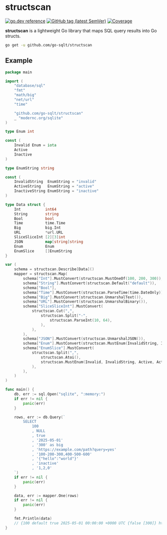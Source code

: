 # structscan

[![go.dev reference](https://img.shields.io/badge/go.dev-reference-007d9c?logo=go&logoColor=white)](https://pkg.go.dev/github.com/go-sqlt/structscan)
[![GitHub tag (latest SemVer)](https://img.shields.io/github/tag/go-sqlt/structscan.svg?style=social)](https://github.com/go-sqlt/structscan/tags)
[![Coverage](https://img.shields.io/badge/Coverage-76.9%25-brightgreen)](https://github.com/go-sqlt/structscan/actions)

**structscan** is a lightweight Go library that maps SQL query results into Go structs.

```sh
go get -u github.com/go-sqlt/structscan
```

## Example

```go
package main

import (
	"database/sql"
	"fmt"
	"math/big"
	"net/url"
	"time"

	"github.com/go-sqlt/structscan"
	_ "modernc.org/sqlite"
)

type Enum int

const (
	Invalid Enum = iota
	Active
	Inactive
)

type EnumString string

const (
	InvalidString  EnumString = "invalid"
	ActiveString   EnumString = "active"
	InactiveString EnumString = "inactive"
)

type Data struct {
	Int           int64
	String        string
	Bool          bool
	Time          time.Time
	Big           big.Int
	URL           *url.URL
	SliceSliceInt [2][3]int
	JSON          map[string]string
	Enum          Enum
	EnumSlice     []EnumString
}

var (
	schema = structscan.Describe[Data]()
	mapper = structscan.Map(
		schema["Int"].MustConvert(structscan.MustOneOf(100, 200, 300)),
		schema["String"].MustConvert(structscan.Default("default")),
		schema["Bool"],
		schema["Time"].MustConvert(structscan.ParseTime(time.DateOnly)),
		schema["Big"].MustConvert(structscan.UnmarshalText()),
		schema["URL"].MustConvert(structscan.UnmarshalBinary()),
		schema["SliceSliceInt"].MustConvert(
			structscan.Cut(",",
				structscan.Split("-",
					structscan.ParseInt(10, 64),
				),
			),
		),
		schema["JSON"].MustConvert(structscan.UnmarshalJSON()),
		schema["Enum"].MustConvert(structscan.MustEnum(InvalidString, Invalid, ActiveString, Active, InactiveString, Inactive)),
		schema["EnumSlice"].MustConvert(
			structscan.Split(",",
				structscan.Atoi(),
				structscan.MustEnum(Invalid, InvalidString, Active, ActiveString, Inactive, InactiveString),
			),
		),
	)
)

func main() {
	db, err := sql.Open("sqlite", ":memory:")
	if err != nil {
		panic(err)
	}

	rows, err := db.Query(`
		SELECT
			100
			, NULL
			, true
			, '2025-05-01'
			, '300' as big
			, 'https://example.com/path?query=yes'
			, '100-200-300,400-500-600'
			, '{"hello":"world"}'
			, 'inactive'
			, '1,2,0'
	`)
	if err != nil {
		panic(err)
	}

	data, err := mapper.One(rows)
	if err != nil {
		panic(err)
	}

	fmt.Println(data)
	// {100 default true 2025-05-01 00:00:00 +0000 UTC {false [300]} https://example.com/path?query=yes [[100 200 300] [400 500 600]] map[hello:world] 2 [active inactive invalid]}
}
```